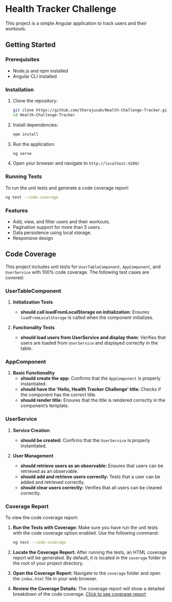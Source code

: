 
# Health Tracker Challenge

This project is a simple Angular application to track users and their workouts.

## Getting Started

### Prerequisites

- Node.js and npm installed
- Angular CLI installed

### Installation

1. Clone the repository:
   ```bash
   git clone https://github.com/therajusah/Health-Challenge-Tracker.git
   cd Health-Challenge-Tracker
   ```
2. Install dependencies:
   ```bash
   npm install
   ```
3. Run the application:
   ```bash
   ng serve
   ```
4. Open your browser and navigate to `http://localhost:4200/`

### Running Tests

To run the unit tests and generate a code coverage report:

```bash
ng test --code-coverage
```

### Features

- Add, view, and filter users and their workouts.
- Pagination support for more than 5 users.
- Data persistence using local storage.
- Responsive design

## Code Coverage

This project includes unit tests for `UserTableComponent`, `AppComponent`, and `UserService` with 100% code coverage. The following test cases are covered:

### UserTableComponent

1. **Initialization Tests**
   - **should call loadFromLocalStorage on initialization:** Ensures `loadFromLocalStorage` is called when the component initializes.

2. **Functionality Tests**
   - **should load users from UserService and display them:** Verifies that users are loaded from `UserService` and displayed correctly in the table.

### AppComponent

1. **Basic Functionality**
   - **should create the app:** Confirms that the `AppComponent` is properly instantiated.
   - **should have the 'Hello, Health Tracker Challenge' title:** Checks if the component has the correct title.
   - **should render title:** Ensures that the title is rendered correctly in the component’s template.

### UserService

1. **Service Creation**
   - **should be created:** Confirms that the `UserService` is properly instantiated.

2. **User Management**
   - **should retrieve users as an observable:** Ensures that users can be retrieved as an observable.
   - **should add and retrieve users correctly:** Tests that a user can be added and retrieved correctly.
   - **should clear users correctly:** Verifies that all users can be cleared correctly.

### Coverage Report

To view the code coverage report:

1. **Run the Tests with Coverage:**
   Make sure you have run the unit tests with the code coverage option enabled. Use the following command:
   ```bash
   ng test --code-coverage
   ```

2. **Locate the Coverage Report:**
   After running the tests, an HTML coverage report will be generated. By default, it is located in the `coverage` folder in the root of your project directory.

3. **Open the Coverage Report:**
   Navigate to the `coverage` folder and open the `index.html` file in your web browser.

4. **Review the Coverage Details:**
   The coverage report will show a detailed breakdown of the code coverage. [Click to see coverage report](https://shorturl.at/nh9Ys)